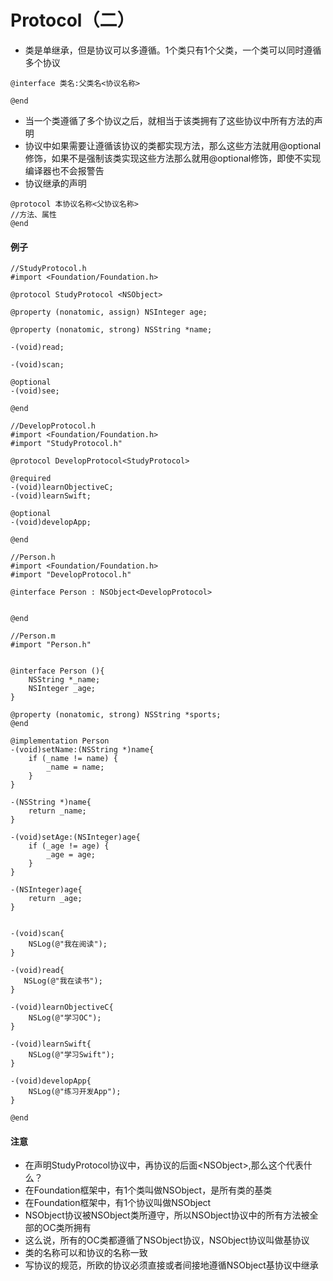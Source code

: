 # Protocol（二）

* 类是单继承，但是协议可以多遵循。1个类只有1个父类，一个类可以同时遵循多个协议

```
@interface 类名:父类名<协议名称>

@end
```

* 当一个类遵循了多个协议之后，就相当于该类拥有了这些协议中所有方法的声明
* 协议中如果需要让遵循该协议的类都实现方法，那么这些方法就用@optional修饰，如果不是强制该类实现这些方法那么就用@optional修饰，即使不实现编译器也不会报警告
* 协议继承的声明

```
@protocol 本协议名称<父协议名称>
//方法、属性
@end
```

#### 例子

```
//StudyProtocol.h
#import <Foundation/Foundation.h>

@protocol StudyProtocol <NSObject>

@property (nonatomic, assign) NSInteger age;

@property (nonatomic, strong) NSString *name;

-(void)read;

-(void)scan;

@optional
-(void)see;

@end

//DevelopProtocol.h
#import <Foundation/Foundation.h>
#import "StudyProtocol.h"

@protocol DevelopProtocol<StudyProtocol>

@required
-(void)learnObjectiveC;
-(void)learnSwift;

@optional
-(void)developApp;

@end

//Person.h
#import <Foundation/Foundation.h>
#import "DevelopProtocol.h"

@interface Person : NSObject<DevelopProtocol>


@end

//Person.m
#import "Person.h"


@interface Person (){
    NSString *_name;
    NSInteger _age;
}

@property (nonatomic, strong) NSString *sports;
@end

@implementation Person
-(void)setName:(NSString *)name{
    if (_name != name) {
        _name = name;
    }
}

-(NSString *)name{
    return _name;
}

-(void)setAge:(NSInteger)age{
    if (_age != age) {
        _age = age;
    }
}

-(NSInteger)age{
    return _age;
}


-(void)scan{
    NSLog(@"我在阅读");
}

-(void)read{
   NSLog(@"我在读书");
}

-(void)learnObjectiveC{
    NSLog(@"学习OC");
}

-(void)learnSwift{
    NSLog(@"学习Swift");
}

-(void)developApp{
    NSLog(@"练习开发App");
}

@end
```

#### 注意

* 在声明StudyProtocol协议中，再协议的后面&lt;NSObject&gt;,那么这个代表什么？
* 在Foundation框架中，有1个类叫做NSObject，是所有类的基类
* 在Foundation框架中，有1个协议叫做NSObject
* NSObject协议被NSObject类所遵守，所以NSObject协议中的所有方法被全部的OC类所拥有
* 这么说，所有的OC类都遵循了NSObject协议，NSObject协议叫做基协议
* 类的名称可以和协议的名称一致
* 写协议的规范，所欧的协议必须直接或者间接地遵循NSObject基协议中继承




